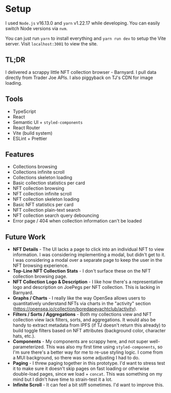 # Setup
I used `Node.js` v16.13.0 and `yarn` v1.22.17 while developing. You can easily switch Node versions via `nvm`.

You can just run `yarn` to install everything and `yarn run dev` to setup the Vite server. Visit `localhost:3001` to view the site.

## TL;DR

I delivered a scrappy little NFT collection browser - Barnyard. I pull data directly from Trader Joe APIs. I also piggyback on TJ's CDN for image loading.

## Tools

* TypeScript
* React
* Semantic UI + `styled-components`
* React Router
* Vite (build system)
* ESLint + Prettier

## Features

* Collections browsing
* Collections infinite scroll
* Collections skeleton loading
* Basic collection statistics per card
* NFT collection browsing
* NFT collection infinite scroll
* NFT collection skeleton loading
* Basic NFT statistics per card
* NFT collection plain-text search
* NFT collection search query debouncing
* Error page / 404 when collection information can't be loaded

## Future Work

* **NFT Details** - The UI lacks a page to click into an individual NFT to view information. I was considering implementing a modal, but didn't get to it. I was considering a modal over a separate page to keep the user in the NFT browsing experience.
* **Top-Line NFT Collection Stats** - I don't surface these on the NFT collection browsing page.
* **NFT Collection Logo & Description** - I like how there's a representative logo and description on JoePegs per NFT collection. This is lacking in Barnyard.
* **Graphs / Charts** - I really like the way OpenSea allows users to quantitatively understand NFTs via charts in the "activity" section (https://opensea.io/collection/boredapeyachtclub/activity).
* **Filters / Sorts / Aggregations** - Both my collections view and NFT collection view lack filters, sorts, and aggregations. It would also be handy to extract metadata from IPFS (if TJ doesn't return this already) to build toggle filters based on NFT attributes (background color, character hats, etc.).
* **Components** - My components are scrappy here, and not super well-parameterized. This was also my first time using `styled-components`, so I'm sure there's a better way for me to re-use styling logic. I come from a MUI background, so there was some adjusting I had to do.
* **Paging** - I threw paging together in this prototype. I'd want to stress test it to make sure it doesn't skip pages on fast loading or otherwise double-load pages, since we load + `concat`. This was something on my mind but I didn't have time to strain-test it a lot.
* **Infinite Scroll** - It can feel a bit stiff sometimes. I'd want to improve this.